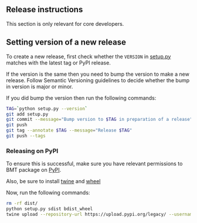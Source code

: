 ## Release instructions

This section is only relevant for core developers.


## Setting version of a new release

To create a new release, first check whether the `VERSION` in [setup.py](setup.py) matches with the latest tag or PyPI release. 

If the version is the same then you need to bump the version to make a new release. 
Follow Semantic Versioning guidelines to decide whether the bump in version is major or minor.

If you did bump the version then run the following commands:


```sh
TAG=`python setup.py --version`
git add setup.py
git commit --message="Bump version to $TAG in preparation of a release"
git push
git tag --annotate $TAG --message="Release $TAG"
git push --tags
  ```


### Releasing on PyPI

To ensure this is successful, make sure you have relevant permissions to BMT package on [PyPI](https://pypi.org/project/bmt/).

Also, be sure to install [twine](https://pypi.org/project/twine/) and [wheel](https://pypi.org/project/wheel/)

Now, run the following commands:

```sh
rm -rf dist/
python setup.py sdist bdist_wheel
twine upload --repository-url https://upload.pypi.org/legacy/ --username PYPI_USERNAME dist/*
```
